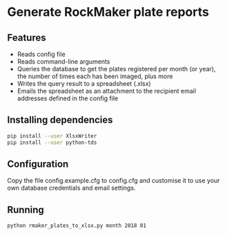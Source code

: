 # Generate RockMaker plate reports

## Features

- Reads config file
- Reads command-line arguments
- Queries the database to get the plates registered per month (or year), the number of times each has been imaged, plus more
- Writes the query result to a spreadsheet (.xlsx)
- Emails the spreadsheet as an attachment to the recipient email addresses defined in the config file

## Installing dependencies

```bash
pip install --user XlsxWriter
pip install --user python-tds
```

## Configuration

Copy the file config.example.cfg to config.cfg and customise it to use your own database credentials and email settings.

## Running

```bash
python rmaker_plates_to_xlsx.py month 2018 01
```
